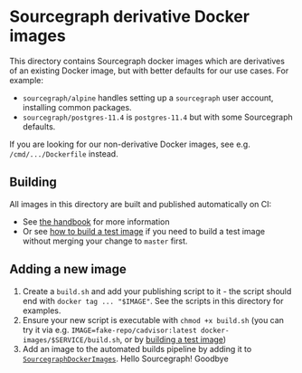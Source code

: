 # Sourcegraph derivative Docker images

This directory contains Sourcegraph docker images which are derivatives of an existing Docker image, but with better defaults for our use cases. For example:

- `sourcegraph/alpine` handles setting up a `sourcegraph` user account, installing common packages.
- `sourcegraph/postgres-11.4` is `postgres-11.4` but with some Sourcegraph defaults.

If you are looking for our non-derivative Docker images, see e.g. `/cmd/.../Dockerfile` instead.

## Building

All images in this directory are built and published automatically on CI:

- See [the handbook](https://handbook.sourcegraph.com/engineering/deployments) for more information
- Or see [how to build a test image](https://handbook.sourcegraph.com/engineering/deployments#building-docker-images-for-a-specific-branch) if you need to build a test image without merging your change to `master` first.

## Adding a new image

1. Create a `build.sh` and add your publishing script to it - the script should end with `docker tag ... "$IMAGE"`. See the scripts in this directory for examples.
2. Ensure your new script is executable with `chmod +x build.sh` (you can try it via e.g. `IMAGE=fake-repo/cadvisor:latest docker-images/$SERVICE/build.sh`, or by [building a test image](https://handbook.sourcegraph.com/engineering/deployments#building-docker-images-for-a-specific-branch))
3. Add an image to the automated builds pipeline by adding it to [`SourcegraphDockerImages`](https://sourcegraph.com/search?q=repo:%5Egithub%5C.com/sourcegraph/sourcegraph%24+file:%5Edev/ci/images/images%5C.go+SourcegraphDockerImages&patternType=literal).
Hello Sourcegraph!
Goodbye
